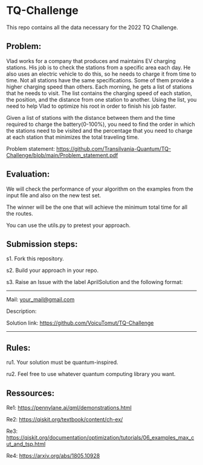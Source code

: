 # TQ-Challenge
This repo contains all the data necessary for the 2022 TQ Challenge. 

## Problem: 


Vlad works for a company that produces and maintains EV charging stations. His job is to check the stations from a specific area each day. He also uses an electric vehicle to do this, so he needs to charge it from time to time. Not all stations have the same specifications. Some of them provide a higher charging speed than others.
Each morning, he gets a list of stations that he needs to visit. The list contains the charging speed of each station, the position, and the distance from one station to another.
Using the list, you need to help Vlad to optimize his root in order to finish his job faster.

Given a list of stations with the distance between them and the time required to charge the battery(0-100%), you need to find the order in which the stations need to be visited and the percentage that you need to charge at each station that minimizes the total traveling time.

Problem statement: https://github.com/Transilvania-Quantum/TQ-Challenge/blob/main/Problem_statement.pdf 


## Evaluation:

We will check the performance of your algorithm on the examples from the input file and also on the new test set.

The winner will be the one that will achieve the minimum total time for all the routes.

You can use the utils.py to pretest your approach.

## Submission steps: 

s1. Fork this repository.

s2. Build your approach in your repo.

s3. Raise an Issue with the label  AprilSolution and the following format: 

______
Mail: your_mail@gmail.com

Description: 

Solution link: https://github.com/VoicuTomut/TQ-Challenge
______



## Rules: 

ru1. Your solution must be quantum-inspired.

ru2. Feel free to use whatever quantum computing library you want.


## Ressources:

Re1: https://pennylane.ai/qml/demonstrations.html

Re2: https://qiskit.org/textbook/content/ch-ex/

Re3: https://qiskit.org/documentation/optimization/tutorials/06_examples_max_cut_and_tsp.html

Re4: https://arxiv.org/abs/1805.10928





